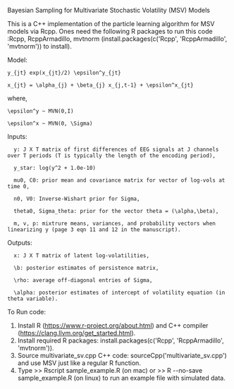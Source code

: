 Bayesian Sampling for Multivariate Stochastic Volatility (MSV) Models

This is a C++ implementation of the particle learning algorithm for MSV models via Rcpp. Ones need the following R packages to run this code :Rcpp, RcppArmadillo, mvtnorm (install.packages(c('Rcpp', 'RcppArmadillo', 'mvtnorm')) to install).

Model: 

    y_{jt} exp(x_{jt}/2) \epsilon^y_{jt}

    x_{jt} = \alpha_{j} + \beta_{j} x_{j,t-1} + \epsilon^x_{jt} 
  
where, 

    \epsilon^y ~ MVN(0,I)

    \epsilon^x ~ MVN(0, \Sigma)

Inputs: 

      y: J X T matrix of first differences of EEG signals at J channels over T periods (T is typically the length of the encoding period),

      y_star: log(y^2 + 1.0e-10)
      
      mu0, C0: prior mean and covariance matrix for vector of log-vols at time 0,

      n0, V0: Inverse-Wishart prior for Sigma,

      theta0, Sigma_theta: prior for the vector theta = (\alpha,\beta),

      m, v, p: mixtrure means, variances, and probability vectors when linearizing y (page 3 eqn 11 and 12 in the manuscript).

Outputs:

      x: J X T matrix of latent log-volatilities,

      \b: posterior estimates of persistence matrix,

      \rho: average off-diagonal entries of Sigma,

      \alpha: posterior estimates of intercept of volatility equation (in theta variable).


To Run code:
1. Install R (https://www.r-project.org/about.html) and C++ compiler (https://clang.llvm.org/get_started.html).
2. Install required R packages: install.packages(c('Rcpp', 'RcppArmadillo', 'mvtnorm')).
3. Source multivariate_sv.cpp C++ code: sourceCpp('multivariate_sv.cpp') and use MSV just like a regular R function. 
4. Type >> Rscript sample_example.R (on mac) or >> R --no-save sample_example.R (on linux) to run an example file with simulated data. 
